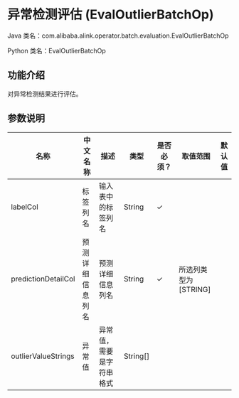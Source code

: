 # 异常检测评估 (EvalOutlierBatchOp)
Java 类名：com.alibaba.alink.operator.batch.evaluation.EvalOutlierBatchOp

Python 类名：EvalOutlierBatchOp


## 功能介绍
对异常检测结果进行评估。

## 参数说明

| 名称 | 中文名称 | 描述 | 类型 | 是否必须？ | 取值范围 | 默认值 |
| --- | --- | --- | --- | --- | --- | --- |
| labelCol | 标签列名 | 输入表中的标签列名 | String | ✓ |  |  |
| predictionDetailCol | 预测详细信息列名 | 预测详细信息列名 | String | ✓ | 所选列类型为 [STRING] |  |
| outlierValueStrings | 异常值 | 异常值，需要是字符串格式 | String[] |  |  |  |

